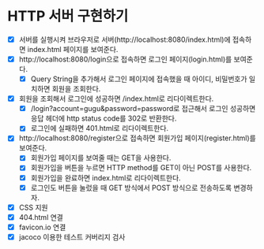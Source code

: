 # HTTP 서버 구현하기

- [X] 서버를 실행시켜 브라우저로 서버(http://localhost:8080/index.html)에 접속하면 index.html 페이지를 보여준다.
- [X] http://localhost:8080/login으로 접속하면 로그인 페이지(login.html)를 보여준다.
    - [X] Query String을 추가해서 로그인 페이지에 접속했을 때 아이디, 비밀번호가 일치하면 회원을 조회한다.
- [X] 회원을 조회해서 로그인에 성공하면 /index.html로 리다이렉트한다.
    - [X] /login?account=gugu&password=password로 접근해서 로그인 성공하면 응답 헤더에 http status code를 302로 반환한다.
    - [X] 로그인에 실패하면 401.html로 리다이렉트한다.
- [X] http://localhost:8080/register으로 접속하면 회원가입 페이지(register.html)를 보여준다.
    - [X] 회원가입 페이지를 보여줄 때는 GET을 사용한다.
    - [X] 회원가입을 버튼을 누르면 HTTP method를 GET이 아닌 POST를 사용한다.
    - [X] 회원가입을 완료하면 index.html로 리다이렉트한다.
    - [X] 로그인도 버튼을 눌렀을 때 GET 방식에서 POST 방식으로 전송하도록 변경하자.
- [X] CSS 지원
- [X] 404.html 연결
- [X] favicon.io 연결
- [X] jacoco 이용한 테스트 커버리지 검사